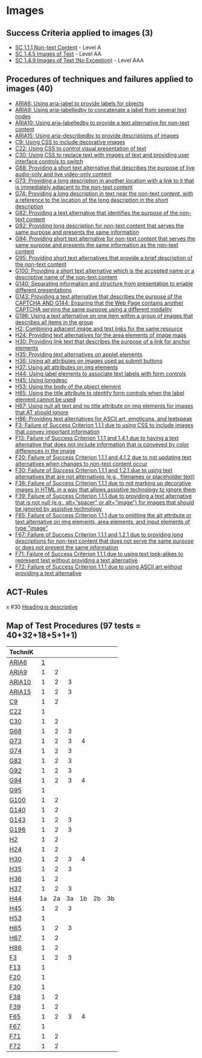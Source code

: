 # Images

## Success Criteria applied to images (3)

- [SC 1.1.1 Non-text Content](sc111.md) - Level A
- [SC 1.4.5 Images of Text](sc145.md) - Level AA
- [SC 1.4.9 Images of Text (No Exception)](sc149.md) - Level AAA

## Procedures of techniques and failures applied to images (40)

- [ARIA6: Using aria-label to provide labels for objects](aria6.md)
- [ARIA9: Using aria-labelledby to concatenate a label from several text nodes](aria9.md)
- [ARIA10: Using aria-labelledby to provide a text alternative for non-text content](aria10.md)
- [ARIA15: Using aria-describedby to provide descriptions of images](aria15.md)
- [C9: Using CSS to include decorative images](c9.md[)
- [C22: Using CSS to control visual presentation of text](c22.md)
- [C30: Using CSS to replace text with images of text and providing user interface controls to switch](c30.md)
- [G68: Providing a short text alternative that describes the purpose of live audio-only and live video-only content](g68.md)
- [G73: Providing a long description in another location with a link to it that is immediately adjacent to the non-text content](g73.md)
- [G74: Providing a long description in text near the non-text content, with a reference to the location of the long description in the short description](g74.md)
- [G82: Providing a text alternative that identifies the purpose of the non-text content](g82.md)
- [G92: Providing long description for non-text content that serves the same purpose and presents the same information](g92.md)
- [G94: Providing short text alternative for non-text content that serves the same purpose and presents the same information as the non-text content](g94.md)
- [G95: Providing short text alternatives that provide a brief description of the non-text content](g95.md)
- [G100: Providing a short text alternative which is the accepted name or a descriptive name of the non-text content](g100.md)
- [G140: Separating information and structure from presentation to enable different presentations](g140.md)
- [G143: Providing a text alternative that describes the purpose of the CAPTCHA AND G144: Ensuring that the Web Page contains another CAPTCHA serving the same purpose using a different modality](g143.md)
- [G196: Using a text alternative on one item within a group of images that describes all items in the group](g196.md)
- [H2: Combining adjacent image and text links for the same resource](h2.md)
- [H24: Providing text alternatives for the area elements of image maps](h24.md)
- [H30: Providing link text that describes the purpose of a link for anchor elements](h30.md)
- [H35: Providing text alternatives on applet elements](h35.md)
- [H36: Using alt attributes on images used as submit buttons](h36.md)
- [H37: Using alt attributes on img elements](h37.md)
- [H44: Using label elements to associate text labels with form controls](h44.md)
- [H45: Using longdesc](h45.md)
- [H53: Using the body of the object element](h53.md)
- [H65: Using the title attribute to identify form controls when the label element cannot be used](h65.md)
- [H67: Using null alt text and no title attribute on img elements for images that AT should ignore](h67.md)
- [H86: Providing text alternatives for ASCII art, emoticons, and leetspeak](h86.md)
- [F3: Failure of Success Criterion 1.1.1 due to using CSS to include images that convey important information](f3.md)
- [F13: Failure of Success Criterion 1.1.1 and 1.4.1 due to having a text alternative that does not include information that is conveyed by color differences in the image](f13.md)
- [F20: Failure of Success Criterion 1.1.1 and 4.1.2 due to not updating text alternatives when changes to non-text content occur](f20.md)
- [F30: Failure of Success Criterion 1.1.1 and 1.2.1 due to using text alternatives that are not alternatives (e.g., filenames or placeholder text)](f30.md)
- [F38: Failure of Success Criterion 1.1.1 due to not marking up decorative images in HTML in a way that allows assistive technology to ignore them](f38.md)
- [F39: Failure of Success Criterion 1.1.1 due to providing a text alternative that is not null (e.g., alt="spacer" or alt="image") for images that should be ignored by assistive technology](f39.md)
- [F65: Failure of Success Criterion 1.1.1 due to omitting the alt attribute or text alternative on img elements, area elements, and input elements of type "image"](f65.md)
- [F67: Failure of Success Criterion 1.1.1 and 1.2.1 due to providing long descriptions for non-text content that does not serve the same purpose or does not present the same information](f67.md)
- [F71: Failure of Success Criterion 1.1.1 due to using text look-alikes to represent text without providing a text alternative](f71.md)
- [F72: Failure of Success Criterion 1.1.1 due to using ASCII art without providing a text alternative](f72.md)

## ACT-Rules

x #30 [Heading is descriptive](https://act-rules.github.io/rules/b49b2e)

## Map of Test Procedures (97 tests = 40+32+18+5+1+1)

| TechniK |     |     |     |     |     |     |
| ------- | :-: | :-: | :-: | :-: | :-: | :-: |
| [ARIA6](aria6.md) | [1](aria6.md#n1 "ARIA6") ||||||
| [ARIA9](aria9.md) | 1 | 2 |||||
| [ARIA10](aria10.md) | 1 | 2 | 3 ||||
| [ARIA15](aria15.md) | 1 | 2 | 3 ||||
| [C9](c9.md) | 1 | 2 |||||
| [C22](c22.md) | 1 ||||||
| [C30](c30.md) | 1 | 2 |||||
| [G68](g68.md) | 1 | 2 | 3 ||||
| [G73](g73.md) | 1 | 2 | 3 | 4 |||
| [G74](g74.md) | 1 | 2 | 3 ||||
| [G82](g82.md) | 1 | 2 | 3 ||||
| [G92](g92.md) | 1 | 2 | 3 ||||
| [G94](g94.md) | 1 | 2 | 3 | 4 |||
| [G95](g95.md) | 1 ||||||
| [G100](g100.md) | 1 | 2 |||||
| [G140](g140.md) | 1 | 2 |||||
| [G143](g143.md) | 1 | 2 | 3 ||||
| [G196](g196.md) | 1 | 2 | 3 ||||
| [H2](h2.md) | 1 | 2 |||||
| [H24](h24.md) | 1 | 2 |||||
| [H30](h30.md) | 1 | 2 | 3 | 4 |||
| [H35](h35.md) | 1 | 2 | 3 ||||
| [H36](h36.md) | 1 | 2 |||||
| [H37](h37.md) | 1 | 2 | 3 ||||
| [H44](h44.md) | 1a | 2a | 3a | 1b | 2b | 3b |
| [H45](h45.md) | 1 | 2 | 3 ||||
| [H53](h53.md) | 1 ||||||
| [H65](h65.md) | 1 | 2 | 3 ||||
| [H67](h67.md) | 1 | 2 |||||
| [H86](h86.md) | 1| 2 |||||
| [F3](f3.md) | 1 | 2 | 3 ||||
| [F13](f13.md) | 1 ||||||
| [F20](f20.md) | 1 ||||||
| [F30](f30.md) | 1 ||||||
| [F38](f38.md) | 1 | 2 |||||
| [F39](f39.md) | 1 | 2 |||||
| [F65](f65.md) | 1 | 2 | 3 | 4 |||
| [F67](f67.md) | 1 ||||||
| [F71](f71.md) | 1 | 2 |||||
| [F72](f72.md) | 1 | 2 |||||
